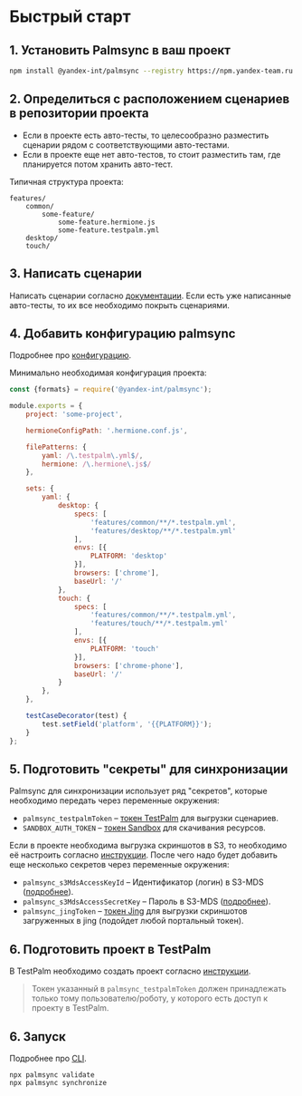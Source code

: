 # Быстрый старт

## 1. Установить Palmsync в ваш проект

```bash
npm install @yandex-int/palmsync --registry https://npm.yandex-team.ru
```

## 2. Определиться с расположением сценариев в репозитории проекта

* Если в проекте есть авто-тесты, то целесообразно разместить сценарии рядом с соответствующими авто-тестами.
* Если в проекте еще нет авто-тестов, то стоит разместить там, где планируется потом хранить авто-тест.

Типичная структура проекта:

```
features/
    common/
        some-feature/
            some-feature.hermione.js
            some-feature.testpalm.yml
    desktop/
    touch/
```

## 3. Написать сценарии

Написать сценарии согласно [документации](./yaml-files.md).
Если есть уже написанные авто-тесты, то их все необходимо покрыть сценариями.

## 4. Добавить конфигурацию palmsync

Подробнее про [конфигурацию](./configuration.md).

Минимально необходимая конфигурация проекта:

```js
const {formats} = require('@yandex-int/palmsync');

module.exports = {
    project: 'some-project',

    hermioneConfigPath: '.hermione.conf.js',

    filePatterns: {
        yaml: /\.testpalm\.yml$/,
        hermione: /\.hermione\.js$/
    },

    sets: {
        yaml: {
            desktop: {
                specs: [
                    'features/common/**/*.testpalm.yml',
                    'features/desktop/**/*.testpalm.yml'
                ],
                envs: [{
                    PLATFORM: 'desktop'
                }],
                browsers: ['chrome'],
                baseUrl: '/'
            },
            touch: {
                specs: [
                    'features/common/**/*.testpalm.yml',
                    'features/touch/**/*.testpalm.yml'
                ],
                envs: [{
                    PLATFORM: 'touch'
                }],
                browsers: ['chrome-phone'],
                baseUrl: '/'
            }
        },
    },

    testCaseDecorator(test) {
        test.setField('platform', '{{PLATFORM}}');
    }
};
```

## 5. Подготовить "секреты" для синхронизации

Palmsync для синхронизации использует ряд "секретов", которые необходимо передать через переменные окружения:
* `palmsync_testpalmToken` – [токен TestPalm](./configuration.md#testpalmToken) для выгрузки сценариев.
* `SANDBOX_AUTH_TOKEN` – [токен Sandbox](https://sandbox.yandex-team.ru/oauth) для скачивания ресурсов.

Если в проекте необходима выгрузка скриншотов в S3, то необходимо её настроить согласно [инструкции](./screenshots-upload.md).
После чего надо будет добавить еще несколько секретов через переменные окружения:
* `palmsync_s3MdsAccessKeyId` – Идентификатор (логин) в S3-MDS ([подробнее](./screenshots-upload.md)).
* `palmsync_s3MdsAccessSecretKey` – Пароль в S3-MDS ([подробнее](./screenshots-upload.md)).
* `palmsync_jingToken` – [токен Jing](jing.yandex-team.ru) для выгрузки скриншотов загруженных в jing (подойдет любой портальный токен).

## 6. Подготовить проект в TestPalm

В TestPalm необходимо создать проект согласно [инструкции](https://wiki.yandex-team.ru/testpalm/testpalmdoc/#bystryjjstart).

> Токен указанный в `palmsync_testpalmToken` должен принадлежать только тому пользователю/роботу, у которого есть доступ к проекту в TestPalm.

## 6. Запуск

Подробнее про [CLI](./cli.md).

```
npx palmsync validate
npx palmsync synchronize
```
